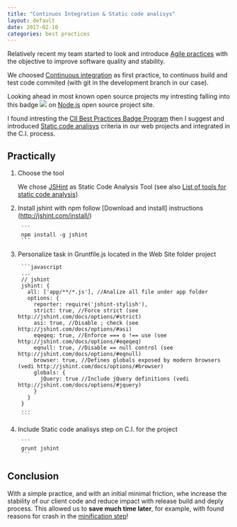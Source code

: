 ```yaml
---
title: "Continuos Integration & Static code analisys"
layout: default
date: 2017-02-10
categories: best practices
---
```


Relatively recent my team started to look and introduce [Agile practices](https://en.wikipedia.org/wiki/Category:Agile_software_development) with the objective to improve software quality and stability.

We choosed [Continuous integration](https://en.wikipedia.org/wiki/Continuous_integration) as first practice, to continuos build and test code commited (with git in the development branch in our case).

Looking ahead in most known open source projects my intresting falling into this badge <img src="https://bestpractices.coreinfrastructure.org/projects/29/badge"> on [Node.js](https://github.com/nodejs/node) open source project site.

I found intresting the [CII Best Practices Badge Program](https://bestpractices.coreinfrastructure.org/) then I suggest and introduced [Static code analisys](https://github.com/linuxfoundation/cii-best-practices-badge/blob/master/doc/criteria.md#analysis) criteria in our web projects and integrated in the C.I. process.

## Practically

1. Choose the tool

    We chose [JSHint](http://jshint.com/about/) as Static Code Analysis Tool (see also [List of tools for static code analysis](https://en.wikipedia.org/wiki/List_of_tools_for_static_code_analysis))
  
2. Install jshint with npm follow [Download and install] instructions (http://jshint.com/install/)

        ```
        npm install -g jshint
        ```

3. Personalize task in Gruntfile.js located in the Web Site folder project

        ```javascript
        ...
        // jshint
        jshint: {
          all: ['app/**/*.js'], //Analize all file under app folder
          options: {
            reporter: require('jshint-stylish'),
            strict: true, //Force strict (see http://jshint.com/docs/options/#strict)
            asi: true, //Disable ; check (see http://jshint.com/docs/options/#asi)
            eqeqeq: true, //Enforce === o !== use (see http://jshint.com/docs/options/#eqeqeq)
            eqnull: true, //Disable == null control (see http://jshint.com/docs/options/#eqnull)
            browser: true, //Defines globals exposed by modern browsers  (vedi http://jshint.com/docs/options/#browser)
            globals: {
              jQuery: true //Include jQuery definitions (vedi http://jshint.com/docs/options/#jquery)
            }
          }
        }
        ...
        ```

4. Include Static code analisys step on C.I. for the project

        ```
        grunt jshint
        ```

## Conclusion

With a simple practice, and with an initial minimal friction, whe increase the stability of our client code and reduce impact with release build and deply process. This allowed us to **save much time later**, for example, with found reasons for crash in the [minification step](https://en.wikipedia.org/wiki/Minification_(programming))!
